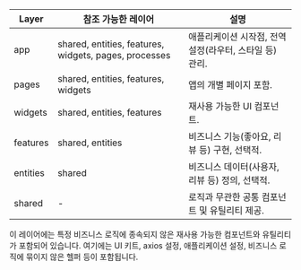 | Layer          | 참조 가능한 레이어                     | 설명                                      |
|----------------|---------------------------------------|-------------------------------------------|
| app            | shared, entities, features, widgets, pages, processes | 애플리케이션 시작점, 전역 설정(라우터, 스타일 등) 관리. |
| pages          | shared, entities, features, widgets  | 앱의 개별 페이지 포함.                    |
| widgets        | shared, entities, features           | 재사용 가능한 UI 컴포넌트.                |
| features       | shared, entities                    | 비즈니스 기능(좋아요, 리뷰 등) 구현, 선택적. |
| entities       | shared                              | 비즈니스 데이터(사용자, 리뷰 등) 정의, 선택적. |
| shared         | -                                    | 로직과 무관한 공통 컴포넌트 및 유틸리티 제공. |

이 레이어에는 특정 비즈니스 로직에 종속되지 않은 재사용 가능한 컴포넌트와 유틸리티가 포함되어 있습니다. 여기에는 UI 키트, axios 설정, 애플리케이션 설정, 비즈니스 로직에 묶이지 않은 헬퍼 등이 포함됩니다.